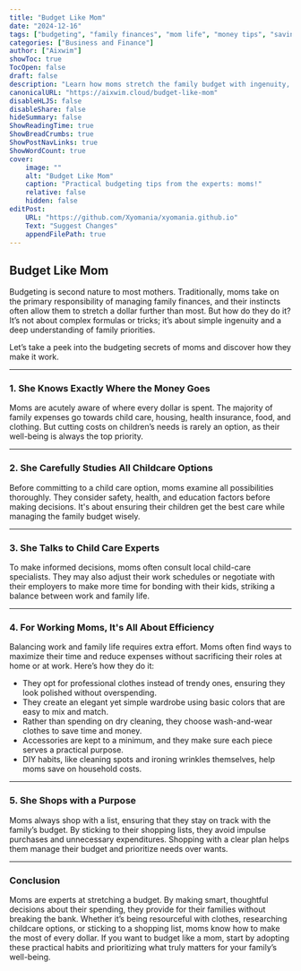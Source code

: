 ```yaml
---
title: "Budget Like Mom"
date: "2024-12-16"
tags: ["budgeting", "family finances", "mom life", "money tips", "savings"]
categories: ["Business and Finance"]
author: ["Aixwim"]
showToc: true
TocOpen: false
draft: false
description: "Learn how moms stretch the family budget with ingenuity, practical habits, and smart financial management tips."
canonicalURL: "https://aixwim.cloud/budget-like-mom"
disableHLJS: false
disableShare: false
hideSummary: false
ShowReadingTime: true
ShowBreadCrumbs: true
ShowPostNavLinks: true
ShowWordCount: true
cover:
    image: ""
    alt: "Budget Like Mom"
    caption: "Practical budgeting tips from the experts: moms!"
    relative: false
    hidden: false
editPost:
    URL: "https://github.com/Xyomania/xyomania.github.io"
    Text: "Suggest Changes"
    appendFilePath: true
---
```


## Budget Like Mom

Budgeting is second nature to most mothers. Traditionally, moms take on the primary responsibility of managing family finances, and their instincts often allow them to stretch a dollar further than most. But how do they do it? It’s not about complex formulas or tricks; it’s about simple ingenuity and a deep understanding of family priorities.

Let’s take a peek into the budgeting secrets of moms and discover how they make it work.

---

### **1. She Knows Exactly Where the Money Goes**

Moms are acutely aware of where every dollar is spent. The majority of family expenses go towards child care, housing, health insurance, food, and clothing. But cutting costs on children’s needs is rarely an option, as their well-being is always the top priority.

---

### **2. She Carefully Studies All Childcare Options**

Before committing to a child care option, moms examine all possibilities thoroughly. They consider safety, health, and education factors before making decisions. It's about ensuring their children get the best care while managing the family budget wisely.

---

### **3. She Talks to Child Care Experts**

To make informed decisions, moms often consult local child-care specialists. They may also adjust their work schedules or negotiate with their employers to make more time for bonding with their kids, striking a balance between work and family life.

---

### **4. For Working Moms, It's All About Efficiency**

Balancing work and family life requires extra effort. Moms often find ways to maximize their time and reduce expenses without sacrificing their roles at home or at work. Here’s how they do it:

- They opt for professional clothes instead of trendy ones, ensuring they look polished without overspending.
- They create an elegant yet simple wardrobe using basic colors that are easy to mix and match.
- Rather than spending on dry cleaning, they choose wash-and-wear clothes to save time and money.
- Accessories are kept to a minimum, and they make sure each piece serves a practical purpose.
- DIY habits, like cleaning spots and ironing wrinkles themselves, help moms save on household costs.

---

### **5. She Shops with a Purpose**

Moms always shop with a list, ensuring that they stay on track with the family’s budget. By sticking to their shopping lists, they avoid impulse purchases and unnecessary expenditures. Shopping with a clear plan helps them manage their budget and prioritize needs over wants.

---

### **Conclusion**

Moms are experts at stretching a budget. By making smart, thoughtful decisions about their spending, they provide for their families without breaking the bank. Whether it’s being resourceful with clothes, researching childcare options, or sticking to a shopping list, moms know how to make the most of every dollar. If you want to budget like a mom, start by adopting these practical habits and prioritizing what truly matters for your family’s well-being.

